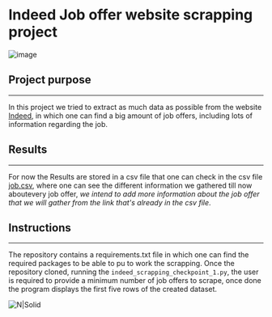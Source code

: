 # Indeed Job offer website scrapping project


![image](https://user-images.githubusercontent.com/93139204/156459023-a6cfaa74-d43d-4c27-992a-9f21f1e40ab3.png)



## Project purpose 
---
In this project we tried to extract as much data as possible from the website [Indeed](https://www.indeed.com/jobs?q=Data%20Scientist&l=United%20States&vjk=92ecfcf3e426868a), in which one can find a big amount of job offers, including lots of information regarding the job.

## Results
---
For now the Results are stored in a csv file that one can check in the csv file [job.csv](https://github.com/chriquidov/ITCscrapping/blob/dov_dev/jobs3.csv), where one can see the different information we gathered till now aboutevery job offer, *we intend to add more information about the job offer that we will gather from the link that's already in the csv file*. 
## Instructions 
---
The repository contains a requirements.txt file in which one can find the required packages to be able to pu to work the scrapping. 
Once the repository cloned, running the ```indeed_scrapping_checkpoint_1.py```, the user is required to provide a minimum number of job offers to scrape, once done the program displays the first five rows of the created dataset. 


![N|Solid](https://encrypted-tbn0.gstatic.com/images?q=tbn:ANd9GcQypgIpsSV7mTbOAPAwGwxJ3o0n5lZTelnfeQ&usqp=CAU)


